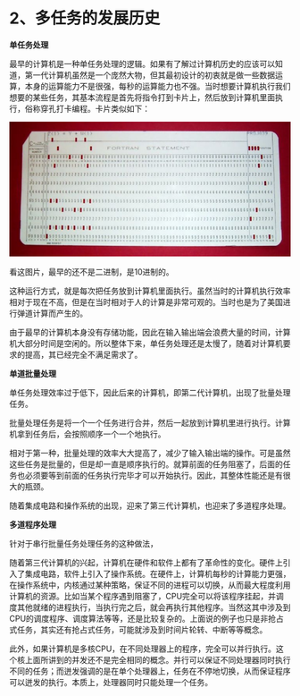 # 2、多任务的发展历史

**单任务处理**

&#x20;      最早的计算机是一种单任务处理的逻辑。如果有了解过计算机历史的应该可以知道，第一代计算机虽然是一个庞然大物，但其最初设计的初衷就是做一些数据运算，本身的运算能力不是很强，每秒的运算能力也不强。当时想要计算机执行我们想要的某些任务，其基本流程是首先将指令打到卡片上，然后放到计算机里面执行，俗称穿孔打卡编程。卡片类似如下：

![v2-08616d84dbb373b459a646da01d7e7c8\_720w](../.gitbook/assets/0)

看这图片，最早的还不是二进制，是10进制的。

这种运行方式，就是每次把任务放到计算机里面执行。虽然当时的计算机执行效率相对于现在不高，但是在当时相对于人的计算是非常可观的。当时也是为了美国进行弹道计算而产生的。

由于最早的计算机本身没有存储功能，因此在输入输出端会浪费大量的时间，计算机大部分时间是空闲的。所以整体下来，单任务处理还是太慢了，随着对计算机要求的提高，其已经完全不满足需求了。

**单道批量处理**

&#x20;     单任务处理效率过于低下，因此后来的计算机，即第二代计算机，出现了批量处理任务。

批量处理任务是将一个一个任务进行合并，然后一起放到计算机里进行执行。计算机拿到任务后，会按照顺序一个一个地执行。

&#x20;     相对于第一种，批量处理的效率大大提高了，减少了输入输出端的操作。可是虽然这些任务是批量的，但是却一直是顺序执行的。就算前面的任务阻塞了，后面的任务也必须要等到前面的任务执行完毕才可以开始执行。因此，其整体性能还是有很大的瓶颈。

&#x20;    随着集成电路和操作系统的出现，迎来了第三代计算机，也迎来了多道程序处理。

**多道程序处理**

&#x20;      针对于串行批量任务处理任务的这种做法，

&#x20;      随着第三代计算机的兴起，计算机在硬件和软件上都有了革命性的变化。硬件上引入了集成电路，软件上引入了操作系统。在硬件上，计算机每秒的计算能力更强，在操作系统中，内核通过某种策略，保证不同的进程可以切换，从而最大程度利用计算机的资源。比如当某个程序遇到阻塞了，CPU完全可以将该程序挂起，并调度其他就绪的进程执行，当执行完之后，就会再执行其他程序。当然这其中涉及到CPU的调度程序、调度算法等等，还是比较复杂的。上面说的例子也只是非抢占式任务，其实还有抢占式任务，可能就涉及到时间片轮转、中断等等概念。

&#x20;     此外，如果计算机是多核CPU，在不同处理器上的程序，完全可以并行执行。这个核上面所讲到的并发还不是完全相同的概念。并行可以保证不同处理器同时执行不同的任务；而迸发强调的是在单个处理器上，任务在不停地切换，从而保证程序可以迸发的执行。本质上，处理器同时只能处理一个任务。
